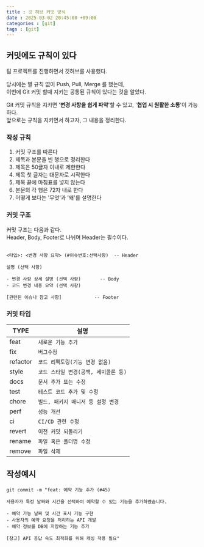 ```yaml
---
title : 깃 허브 커밋 양식
date : 2025-03-02 20:45:00 +09:00
categories : [git]
tags : [git]
---
```


## 커밋에도 규칙이 있다

팀 프로젝트를 진행하면서 깃허브를 사용했다.<br>

당시에는 별 규칙 없이 Push, Pull, Merge 를 했는데,<br>
이번에 Git 커밋 할때 지키는 공통된 규칙이 있다는 것을 알았다.

Git 커밋 규칙을 지키면 '**변경 사항을 쉽게 파악**'할 수 있고, '**협업 시 원활한 소통**'이 가능하다.<br>
앞으로는 규칙을 지키면서 하고자, 그 내용을 정리한다.

### 작성 규칙
1. 커밋 구조를 따른다<br>
2. 제목과 본문을 빈 행으로 정리한다<br>
3. 제목은 50글자 이내로 제한한다<br>
4. 제목 첫 글자는 대문자로 시작한다<br>
5. 제목 끝에 마침표를 넣지 않는다<br>
6. 본문의 각 행은 72자 내로 한다<br>
7. 어떻게 보다는 '무엇'과 '왜'를 설명한다<br>

### 커밋 구조 
커밋 구조는 다음과 같다.<br>
Header, Body, Footer로 나뉘며 Header는 필수이다.

```

<타입>: <변경 사항 요약> (#이슈번호:선택사항)  -- Header

설명 (선택 사항)                     
                                     
- 변경 사항 상세 설명 (선택 사항)       -- Body
- 코드 변경 내용 요약 (선택 사항)     
                                    
[관련된 이슈나 참고 사항]            -- Footer
```

### 커밋 타입

| TYPE     | 설명                      |
|----------|-------------------------|
| feat     | `새로운 기능 추가`             |
| fix      | `버그수정`                  |
| refactor | `코드 리팩토링(기능 변경 없음)`     |
| style    | `코드 스타일 변경(공백, 세미콜론 등)` |
| docs     | `문서 추가 또는 수정`           |
| test     | `테스트 코드 추가 및 수정`        |
| chore    | `빌드, 패키지 매니저 등 설정 변경`   |
| perf     | `성능 개선`                 |
| ci       | `CI/CD 관련 수정`           |
| revert   | `이전 커밋 되돌리기`            |
| rename   | `파일 혹은 폴더명 수정`          |
| remove   | `파일 삭제`                 |


## 작성예시

```
git commit -m "feat: 예약 기능 추가 (#45)

사용자가 특정 날짜와 시간을 선택하여 예약할 수 있는 기능을 추가하였습니다.

- 예약 가능 날짜 및 시간 표시 기능 구현
- 사용자의 예약 요청을 처리하는 API 개발
- 예약 정보를 DB에 저장하는 기능 추가

[참고] API 응답 속도 최적화를 위해 캐싱 적용 필요"
```
